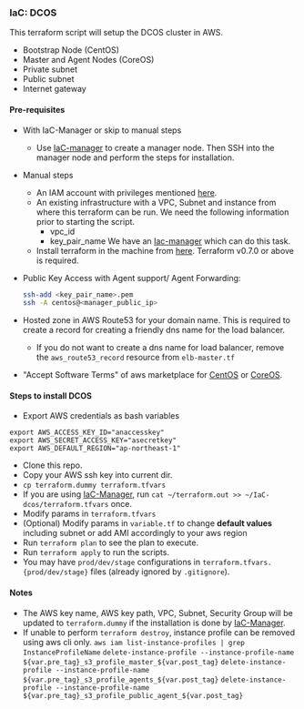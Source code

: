 ### IaC: DCOS
This terraform script will setup the DCOS cluster in AWS.
 - Bootstrap Node (CentOS)
 - Master and Agent Nodes (CoreOS)
 - Private subnet
 - Public subnet
 - Internet gateway

#### Pre-requisites
- With IaC-Manager or skip to manual steps
  - Use [IaC-manager](https://github.com/microservices-today/IaC-manager) to create a manager node. Then SSH into the manager node and perform the steps for installation. 
- Manual steps
  - An IAM account with privileges mentioned [here](https://github.com/microservices-today/IaC-manager#iac-manager-node-jump-server).
  - An existing infrastructure with a VPC, Subnet and instance from where this terraform can be run.
    We need the following information prior to starting the script.
    - vpc_id
    - key_pair_name 
    We have an [Iac-manager][iac-manager] which can do this task.
  - Install terraform in the machine from [here][terraform-install]. Terraform v0.7.0 or above is required.
- Public Key Access with Agent support/ Agent Forwarding:

  ```bash
  ssh-add <key_pair_name>.pem
  ssh -A centos@<manager_public_ip>
  ```
- Hosted zone in AWS Route53 for your domain name. This is required to create a record for creating a friendly dns name for the load balancer.
  - If you do not want to create a dns name for load balancer, remove the `aws_route53_record` resource from `elb-master.tf`
- "Accept Software Terms" of aws marketplace for [CentOS](https://aws.amazon.com/marketplace/search/results?searchTerms=centos&page=1&ref_=nav_search_box) or [CoreOS](https://aws.amazon.com/marketplace/search/results?searchTerms=coreos&page=1&ref_=nav_search_box).


#### Steps to install DCOS
- Export AWS credentials as bash variables
```
export AWS_ACCESS_KEY_ID="anaccesskey" 
export AWS_SECRET_ACCESS_KEY="asecretkey"
export AWS_DEFAULT_REGION="ap-northeast-1"
```
- Clone this repo.
- Copy your AWS ssh key into current dir.
- `cp terraform.dummy terraform.tfvars`
- If you are using [IaC-Manager][iac-manager], run ```cat ~/terraform.out >> ~/IaC-dcos/terraform.tfvars``` once.
- Modify params in `terraform.tfvars`
- (Optional) Modify params in `variable.tf` to change **default values** including subnet or add AMI accordingly to your aws region
- Run `terraform plan` to see the plan to execute.
- Run `terraform apply` to run the scripts.
- You may have `prod/dev/stage` configurations in
`terraform.tfvars.{prod/dev/stage}` files (already ignored by `.gitignore`).

#### Notes
- The AWS key name, AWS key path, VPC, Subnet, Security Group will be updated to `terraform.dummy` if the installation is done by [IaC-Manager][iac-manager].
- If unable to perform `terraform destroy`, instance profile can be removed using aws cli only.
  `aws iam list-instance-profiles | grep InstanceProfileName`
  `delete-instance-profile --instance-profile-name ${var.pre_tag}_s3_profile_master_${var.post_tag}`
  `delete-instance-profile --instance-profile-name ${var.pre_tag}_s3_profile_agents_${var.post_tag}`
  `delete-instance-profile --instance-profile-name ${var.pre_tag}_s3_profile_public_agent_${var.post_tag}`

[iac-manager]: <https://github.com/microservices-today/IaC-manager>
[terraform-install]: <https://www.terraform.io/intro/getting-started/install.html>
